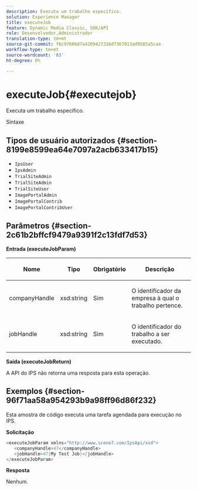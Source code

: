 ```yaml
---
description: Executa um trabalho específico.
solution: Experience Manager
title: executeJob
feature: Dynamic Media Classic, SDK/API
role: Desenvolvedor,Administrador
translation-type: tm+mt
source-git-commit: f6c97606d7a4209427316d7367013ad9585a5cae
workflow-type: tm+mt
source-wordcount: '83'
ht-degree: 0%

---
```



# executeJob{#executejob}

Executa um trabalho específico.

Sintaxe

## Tipos de usuário autorizados {#section-8199e8599ea64e7097a2acb633417b15}

* `IpsUser`
* `IpsAdmin`
* `TrialSiteAdmin`
* `TrialSiteAdmin`
* `TrialSiteUser`
* `ImagePortalAdmin`
* `ImagePortalContrib`
* `ImagePortalContribUser`

## Parâmetros {#section-2c61b2bffcf9479a9391f2c13fdf7d53}

**Entrada (executeJobParam)**

<table id="table_FA410513908F4084A21A5F0A9431006C"> 
 <thead> 
  <tr> 
   <th colname="col1" class="entry"> <p>Nome </p> </th> 
   <th colname="col2" class="entry"> <p>Tipo </p> </th> 
   <th colname="col3" class="entry"> <p>Obrigatório </p> </th> 
   <th colname="col4" class="entry"> <p>Descrição </p> </th> 
  </tr> 
 </thead>
 <tbody> 
  <tr> 
   <td colname="col1"> <p><span class="codeph"> <span class="varname"> companyHandle</span> </span> </p> </td> 
   <td colname="col2"> <p><span class="codeph"> xsd:string</span> </p> </td> 
   <td colname="col3"> <p>Sim </p> </td> 
   <td colname="col4"> <p>O identificador da empresa à qual o trabalho pertence. </p> </td> 
  </tr> 
  <tr> 
   <td colname="col1"> <p><span class="codeph"> <span class="varname"> jobHandle</span> </span> </p> </td> 
   <td colname="col2"> <p><span class="codeph"> xsd:string</span> </p> </td> 
   <td colname="col3"> <p>Sim </p> </td> 
   <td colname="col4"> <p>O identificador do trabalho a ser executado. </p> </td> 
  </tr> 
 </tbody> 
</table>

**Saída (executeJobReturn)**

A API do IPS não retorna uma resposta para esta operação.

## Exemplos {#section-96f71aa58a954293b9a98ff96d86f232}

Esta amostra de código executa uma tarefa agendada para execução no IPS.

**Solicitação**

```java
<executeJobParam xmlns="http://www.scene7.com/IpsApi/xsd">
   <companyHandle>47</companyHandle>
   <jobHandle>47|My Test Job|</jobHandle>
</executeJobParam>
```

**Resposta**

Nenhum.
